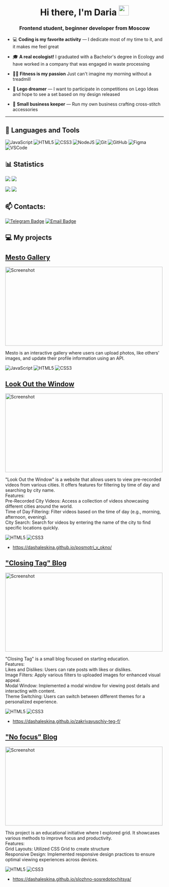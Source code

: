 
<h1 align="center">Hi there, I'm Daria
<img src="https://github.com/blackcater/blackcater/raw/main/images/Hi.gif" height="32"/></h1>
<h3 align="center">Frontend student, beginner developer from Moscow</h3>

- 💻 **Coding is my favorite activity** — I dedicate most of my time to it, and it makes me feel great
  
- 🎓 **A real ecologist!** I graduated with a Bachelor's degree in Ecology and have worked in a company that was engaged in waste processing
  
- 🏋️‍♀️ **Fitness is my passion** Just can't imagine my morning without a treadmill

- 🧩 **Lego dreamer** — I want to participate in competitions on Lego Ideas and hope to see a set based on my design released

- 🧵 **Small business keeper** — Run my own business crafting cross-stitch accessories

---


<h2 align="left">🔗 Languages and Tools</h2>
<p align="left">
  
![JavaScript](https://img.shields.io/badge/javascript-%23323330.svg?style=for-the-badge&logo=javascript&logoColor=%23F7DF1E)
![HTML5](https://img.shields.io/badge/html5-%23E34F26.svg?style=for-the-badge&logo=html5&logoColor=white)
![CSS3](https://img.shields.io/badge/css3-%231572B6.svg?style=for-the-badge&logo=css3&logoColor=white)
![NodeJS](https://img.shields.io/badge/node.js-6DA55F?style=for-the-badge&logo=node.js&logoColor=white)
![Git](https://img.shields.io/badge/git-%23F05033.svg?style=for-the-badge&logo=git&logoColor=white)
![GitHub](https://img.shields.io/badge/github-%23121011.svg?style=for-the-badge&logo=github&logoColor=white)
![Figma](https://img.shields.io/badge/figma-%23F24E1E.svg?style=for-the-badge&logo=figma&logoColor=white)
<img src="https://img.shields.io/badge/Visual%20Studio%20Code-007ACC?style=for-the-badge&logo=visualstudiocode&logoColor=white" alt="VSCode"/>

<h2 align="left">📊 Statistics</h2>
<p align="left">


![](http://github-profile-summary-cards.vercel.app/api/cards/most-commit-language?username=dashaleskina&theme=prussian)
![](http://github-profile-summary-cards.vercel.app/api/cards/stats?username=dashaleskina&theme=prussian)
<p> 
  <img src="https://komarev.com/ghpvc/?username=dashaleskina&label=Profile%20views&color=0e75b6&style=flat"/> 
  <a href="https://www.codewars.com/users/rsschool_9a2ccbba7c9caffd"><img src="https://www.codewars.com/users/rsschool_9a2ccbba7c9caffd/badges/large"/></a> 
</p>


<h2>📫 Contacts:</h2>

[![Telegram Badge](https://img.shields.io/badge/-Telegram-0088cc?style=flat-square&logo=telegram&logoColor=white&labelColor=303133&link=https://t.me/dashaleskina)](https://t.me/dashaleskina)
[![Email Badge](https://img.shields.io/badge/-Email-c14438?style=flat-square&logo=Mail.ru&logoColor=white&labelColor=303133&link=mailto:dashaleskina@gmail.com)](mailto:dashaleskina@gmail.com)



<h2 align="left">💻 My projects</h2>


## [Mesto Gallery](https://github.com/dashaleskina/mesto-project-ff)
<img src="https://github.com/user-attachments/assets/b8942011-0ad5-43de-9955-25b6bc70dbef" alt="Screenshot" width="500" height="250"/>

Mesto is an interactive gallery where users can upload photos, like others' images, and update their profile information using an API.

![JavaScript](https://img.shields.io/badge/javascript-%23323330.svg?style=for-the-badge&logo=javascript&logoColor=%23F7DF1E)
![HTML5](https://img.shields.io/badge/html5-%23E34F26.svg?style=for-the-badge&logo=html5&logoColor=white)
![CSS3](https://img.shields.io/badge/css3-%231572B6.svg?style=for-the-badge&logo=css3&logoColor=white)

## [Look Out the Window](https://github.com/dashaleskina/posmotri_v_okno)
<img src="https://github.com/user-attachments/assets/13dcebcf-7de8-4df1-8dfb-74aee8d593ee" alt="Screenshot" width="500" height="250"/>

"Look Out the Window" is a website that allows users to view pre-recorded videos from various cities. It offers features for filtering by time of day and searching by city name.<br>
Features:<br>
Pre-Recorded City Videos: Access a collection of videos showcasing different cities around the world.<br>
Time of Day Filtering: Filter videos based on the time of day (e.g., morning, afternoon, evening).<br>
City Search: Search for videos by entering the name of the city to find specific locations quickly.<br>

![HTML5](https://img.shields.io/badge/html5-%23E34F26.svg?style=for-the-badge&logo=html5&logoColor=white)
![CSS3](https://img.shields.io/badge/css3-%231572B6.svg?style=for-the-badge&logo=css3&logoColor=white)
- https://dashaleskina.github.io/posmotri_v_okno/


## ["Closing Tag" Blog](https://github.com/dashaleskina/zakrivayuschiy-teg-f)
<img src="https://github.com/user-attachments/assets/15813677-6fcb-49ba-a953-cac48836e2d5" alt="Screenshot" width="500" height="250"/>

"Closing Tag" is a small blog focused on starting education.<br>
Features:<br>
Likes and Dislikes: Users can rate posts with likes or dislikes.<br>
Image Filters: Apply various filters to uploaded images for enhanced visual appeal.<br>
Modal Window: Implemented a modal window for viewing post details and interacting with content.<br>
Theme Switching: Users can switch between different themes for a personalized experience.<br>

![HTML5](https://img.shields.io/badge/html5-%23E34F26.svg?style=for-the-badge&logo=html5&logoColor=white)
![CSS3](https://img.shields.io/badge/css3-%231572B6.svg?style=for-the-badge&logo=css3&logoColor=white)
- https://dashaleskina.github.io/zakrivayuschiy-teg-f/

## ["No focus" Blog](https://github.com/dashaleskina/slozhno-sosredotochitsya)
<img src="https://github.com/user-attachments/assets/76e8775a-2dd2-4bea-9e08-b2bc3ba5ec67" alt="Screenshot" width="500" height="250"/>

This project is an educational initiative where I explored grid. It showcases various methods to improve focus and productivity.<br>
Features:<br>
Grid Layouts: Utilized CSS Grid to create structure<br>
Responsive Design: Implemented responsive design practices to ensure optimal viewing experiences across devices.<br>

![HTML5](https://img.shields.io/badge/html5-%23E34F26.svg?style=for-the-badge&logo=html5&logoColor=white)
![CSS3](https://img.shields.io/badge/css3-%231572B6.svg?style=for-the-badge&logo=css3&logoColor=white)
- https://dashaleskina.github.io/slozhno-sosredotochitsya/


<!--
**dashaleskina/dashaleskina** is a ✨ _special_ ✨ repository because its `README.md` (this file) appears on your GitHub profile.

Here are some ideas to get you started:

- 🔭 I’m currently working on ...
- 🌱 I’m currently learning ...
- 👯 I’m looking to collaborate on ...
- 🤔 I’m looking for help with ...
- 💬 Ask me about ...
- 📫 How to reach me: ...
- 😄 Pronouns: ...
- ⚡ Fun fact: ...
-->
